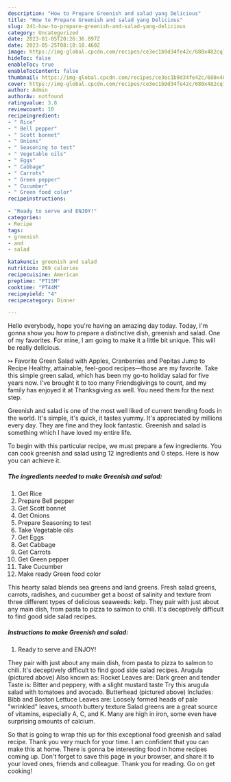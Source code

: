 ```yaml
---
description: "How to Prepare Greenish and salad yang Delicious"
title: "How to Prepare Greenish and salad yang Delicious"
slug: 241-how-to-prepare-greenish-and-salad-yang-delicious
category: Uncategorized
date: 2023-01-05T20:26:36.897Z
date: 2023-05-25T08:18:18.460Z
image: https://img-global.cpcdn.com/recipes/ce3ec1b9d34fe42c/680x482cq70/greenish-and-salad-recipe-main-photo.jpg
hideToc: false
enableToc: true
enableTocContent: false
thumbnail: https://img-global.cpcdn.com/recipes/ce3ec1b9d34fe42c/680x482cq70/greenish-and-salad-recipe-main-photo.jpg
cover: https://img-global.cpcdn.com/recipes/ce3ec1b9d34fe42c/680x482cq70/greenish-and-salad-recipe-main-photo.jpg
author: Admin
authorAv: notfound
ratingvalue: 3.8
reviewcount: 10
recipeingredient:
- " Rice"
- " Bell pepper"
- " Scott bonnet"
- " Onions"
- " Seasoning to test"
- " Vegetable oils"
- " Eggs"
- " Cabbage"
- " Carrots"
- " Green pepper"
- " Cucumber"
- " Green food color"
recipeinstructions:

- "Ready to serve and ENJOY!"
categories:
- Recipe
tags:
- greenish
- and
- salad

katakunci: greenish and salad 
nutrition: 269 calories
recipecuisine: American
preptime: "PT15M"
cooktime: "PT44M"
recipeyield: "4"
recipecategory: Dinner

---
```



Hello everybody, hope you're having an amazing day today. Today, I'm gonna show you how to prepare a distinctive dish, greenish and salad. One of my favorites. For mine, I am going to make it a little bit unique. This will be really delicious.

↣ Favorite Green Salad with Apples, Cranberries and Pepitas Jump to Recipe Healthy, attainable, feel-good recipes—those are my favorite. Take this simple green salad, which has been my go-to holiday salad for five years now. I&#39;ve brought it to too many Friendsgivings to count, and my family has enjoyed it at Thanksgiving as well. You need them for the next step.

Greenish and salad is one of the most well liked of current trending foods in the world. It's simple, it's quick, it tastes yummy. It's appreciated by millions every day. They are fine and they look fantastic. Greenish and salad is something which I have loved my entire life.


To begin with this particular recipe, we must prepare a few ingredients. You can cook greenish and salad using 12 ingredients and 0 steps. Here is how you can achieve it.

<!--inarticleads1-->

##### The ingredients needed to make Greenish and salad:

1. Get  Rice
1. Prepare  Bell pepper
1. Get  Scott bonnet
1. Get  Onions
1. Prepare  Seasoning to test
1. Take  Vegetable oils
1. Get  Eggs
1. Get  Cabbage
1. Get  Carrots
1. Get  Green pepper
1. Take  Cucumber
1. Make ready  Green food color


This hearty salad blends sea greens and land greens. Fresh salad greens, carrots, radishes, and cucumber get a boost of salinity and texture from three different types of delicious seaweeds: kelp. They pair with just about any main dish, from pasta to pizza to salmon to chili. It&#39;s deceptively difficult to find good side salad recipes. 

<!--inarticleads2-->

##### Instructions to make Greenish and salad:


1. Ready to serve and ENJOY!

They pair with just about any main dish, from pasta to pizza to salmon to chili. It&#39;s deceptively difficult to find good side salad recipes. Arugula (pictured above) Also known as: Rocket Leaves are: Dark green and tender Taste is: Bitter and peppery, with a slight mustard taste Try this arugula salad with tomatoes and avocado. Butterhead (pictured above) Includes: Bibb and Boston Lettuce Leaves are: Loosely formed heads of pale &#34;wrinkled&#34; leaves, smooth buttery texture Salad greens are a great source of vitamins, especially A, C, and K. Many are high in iron, some even have surprising amounts of calcium. 

So that is going to wrap this up for this exceptional food greenish and salad recipe. Thank you very much for your time. I am confident that you can make this at home. There is gonna be interesting food in home recipes coming up. Don't forget to save this page in your browser, and share it to your loved ones, friends and colleague. Thank you for reading. Go on get cooking!
